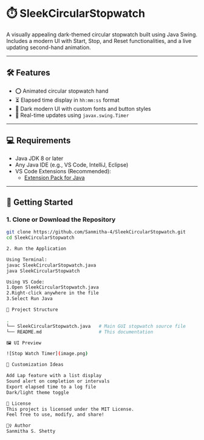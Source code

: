 # ⏱️ SleekCircularStopwatch

A visually appealing dark-themed circular stopwatch built using Java Swing.  
Includes a modern UI with Start, Stop, and Reset functionalities, and a live updating second-hand animation.

---

## 🛠 Features

- ⭕ Animated circular stopwatch hand
- ⏳ Elapsed time display in `hh:mm:ss` format
- 🎨 Dark modern UI with custom fonts and button styles
- 🔁 Real-time updates using `javax.swing.Timer`

---

## 💻 Requirements

- Java JDK 8 or later
- Any Java IDE (e.g., VS Code, IntelliJ, Eclipse)
- VS Code Extensions (Recommended):
  - [Extension Pack for Java](https://marketplace.visualstudio.com/items?itemName=vscjava.vscode-java-pack)

---

## 🚀 Getting Started

### 1. Clone or Download the Repository

```bash
git clone https://github.com/Sanmitha-4/SleekCircularStopwatch.git
cd SleekCircularStopwatch

2. Run the Application

Using Terminal:
javac SleekCircularStopwatch.java
java SleekCircularStopwatch

Using VS Code:
1.Open SleekCircularStopwatch.java
2.Right-click anywhere in the file
3.Select Run Java

📁 Project Structure

.
└── SleekCircularStopwatch.java   # Main GUI stopwatch source file
└── README.md                     # This documentation

🖼️ UI Preview

![Stop Watch Timer](image.png)

🔧 Customization Ideas

Add Lap feature with a list display
Sound alert on completion or intervals
Export elapsed time to a log file
Dark/light theme toggle

📜 License
This project is licensed under the MIT License.
Feel free to use, modify, and share!

🙋‍♀️ Author
Sanmitha S. Shetty

